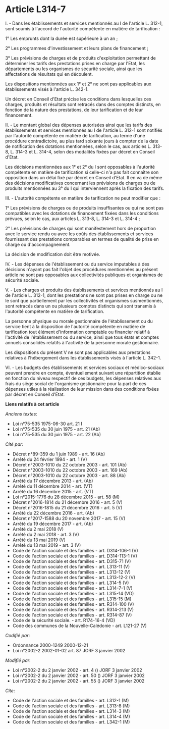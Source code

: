 # Article L314-7

I. - Dans les établissements et services mentionnés au I de l'article L. 312-1, sont soumis à l'accord de l'autorité
compétente en matière de tarification :

1° Les emprunts dont la durée est supérieure à un an ;

2° Les programmes d'investissement et leurs plans de financement ;

3° Les prévisions de charges et de produits d'exploitation permettant de déterminer les tarifs des prestations prises en
charge par l'Etat, les départements ou les organismes de sécurité sociale, ainsi que les affectations de résultats qui en
découlent.

Les dispositions mentionnées aux 1° et 2° ne sont pas applicables aux établissements visés à l'article L. 342-1.

Un décret en Conseil d'Etat précise les conditions dans lesquelles ces charges, produits et résultats sont retracés dans des
comptes distincts, en fonction de la nature des prestations, de leur tarification et de leur financement.

II. - Le montant global des dépenses autorisées ainsi que les tarifs des établissements et services mentionnés au I de
l'article L. 312-1 sont notifiés par l'autorité compétente en matière de tarification, au terme d'une procédure
contradictoire, au plus tard soixante jours à compter de la date de notification des dotations mentionnées, selon le cas, aux
articles L. 313-8, L. 314-3 et L. 314-4, selon des modalités fixées par décret en Conseil d'Etat.

Les décisions mentionnées aux 1° et 2° du I sont opposables à l'autorité compétente en matière de tarification si celle-ci
n'a pas fait connaître son opposition dans un délai fixé par décret en Conseil d'Etat. Il en va de même des décisions
modificatives concernant les prévisions de charges ou de produits mentionnées au 3° du I qui interviennent après la fixation
des tarifs.

III. - L'autorité compétente en matière de tarification ne peut modifier que :

1° Les prévisions de charges ou de produits insuffisantes ou qui ne sont pas compatibles avec les dotations de financement
fixées dans les conditions prévues, selon le cas, aux articles L. 313-8, L. 314-3 et L. 314-4 ;

2° Les prévisions de charges qui sont manifestement hors de proportion avec le service rendu ou avec les coûts des
établissements et services fournissant des prestations comparables en termes de qualité de prise en charge ou
d'accompagnement.

La décision de modification doit être motivée.

IV. - Les dépenses de l'établissement ou du service imputables à des décisions n'ayant pas fait l'objet des procédures
mentionnées au présent article ne sont pas opposables aux collectivités publiques et organismes de sécurité sociale.

V. - Les charges et produits des établissements et services mentionnés au I de l'article L. 312-1, dont les prestations ne
sont pas prises en charge ou ne le sont que partiellement par les collectivités et organismes susmentionnés, sont retracés
dans un ou plusieurs comptes distincts qui sont transmis à l'autorité compétente en matière de tarification.

La personne physique ou morale gestionnaire de l'établissement ou du service tient à la disposition de l'autorité compétente
en matière de tarification tout élément d'information comptable ou financier relatif à l'activité de l'établissement ou du
service, ainsi que tous états et comptes annuels consolidés relatifs à l'activité de la personne morale gestionnaire.

Les dispositions du présent V ne sont pas applicables aux prestations relatives à l'hébergement dans les établissements visés
à l'article L. 342-1.

VI. - Les budgets des établissements et services sociaux et médico-sociaux peuvent prendre en compte, éventuellement suivant
une répartition établie en fonction du niveau respectif de ces budgets, les dépenses relatives aux frais du siège social de
l'organisme gestionnaire pour la part de ces dépenses utiles à la réalisation de leur mission dans des conditions fixées par
décret en Conseil d'Etat.

**Liens relatifs à cet article**

_Anciens textes_:

  - Loi n°75-535 1975-06-30 art. 21 I
  - Loi n°75-535 du 30 juin 1975 - art. 21 (Ab)
  - Loi n°75-535 du 30 juin 1975 - art. 22 (Ab)

_Cité par_:

  - Décret n°89-359 du 1 juin 1989 - art. 16 (Ab)
  - Arrêté du 24 février 1994 - art. 1 (V)
  - Décret n°2003-1010 du 22 octobre 2003 - art. 101 (Ab)
  - Décret n°2003-1010 du 22 octobre 2003 - art. 169 (Ab)
  - Décret n°2003-1010 du 22 octobre 2003 - art. 88 (Ab)
  - Arrêté du 17 décembre 2013 - art. (Ab)
  - Arrêté du 11 décembre 2014 - art. (VT)
  - Arrêté du 16 décembre 2015 - art. (VT)
  - Loi n°2015-1776 du 28 décembre 2015 - art. 58 (M)
  - Décret n°2016-1814 du 21 décembre 2016 - art. 5 (V)
  - Décret n°2016-1815 du 21 décembre 2016 - art. 5 (V)
  - Arrêté du 22 décembre 2016 - art. (Ab)
  - Décret n°2017-1588 du 20 novembre 2017 - art. 15 (V)
  - Arrêté du 19 décembre 2017 - art. (Ab)
  - Arrêté du 2 mai 2018 (V)
  - Arrêté du 2 mai 2018 - art. 3 (V)
  - Arrêté du 13 mai 2019 (V)
  - Arrêté du 13 mai 2019 - art. 3 (V)
  - Code de l'action sociale et des familles - art. D314-106-1 (V)
  - Code de l'action sociale et des familles - art. D314-113-1 (V)
  - Code de l'action sociale et des familles - art. D315-71 (V)
  - Code de l'action sociale et des familles - art. L313-11 (V)
  - Code de l'action sociale et des familles - art. L313-12 (V)
  - Code de l'action sociale et des familles - art. L313-12-2 (V)
  - Code de l'action sociale et des familles - art. L314-5 (V)
  - Code de l'action sociale et des familles - art. L314-7-1 (V)
  - Code de l'action sociale et des familles - art. L315-14 (VD)
  - Code de l'action sociale et des familles - art. L315-15 (M)
  - Code de l'action sociale et des familles - art. R314-100 (V)
  - Code de l'action sociale et des familles - art. R314-213 (V)
  - Code de l'action sociale et des familles - art. R314-87 (V)
  - Code de la sécurité sociale. - art. R174-16-4 (VD)
  - Code des communes de la Nouvelle-Calédonie - art. L121-27 (V)

_Codifié par_:

  - Ordonnance 2000-1249 2000-12-21
  - Loi n°2002-2 2002-01-02 art. 87 JORF 3 janvier 2002

_Modifié par_:

  - Loi n°2002-2 du 2 janvier 2002 - art. 4 () JORF 3 janvier 2002
  - Loi n°2002-2 du 2 janvier 2002 - art. 50 () JORF 3 janvier 2002
  - Loi n°2002-2 du 2 janvier 2002 - art. 55 () JORF 3 janvier 2002

_Cite_:

  - Code de l'action sociale et des familles - art. L312-1 (M)
  - Code de l'action sociale et des familles - art. L313-8 (M)
  - Code de l'action sociale et des familles - art. L314-3 (M)
  - Code de l'action sociale et des familles - art. L314-4 (M)
  - Code de l'action sociale et des familles - art. L342-1 (M)
